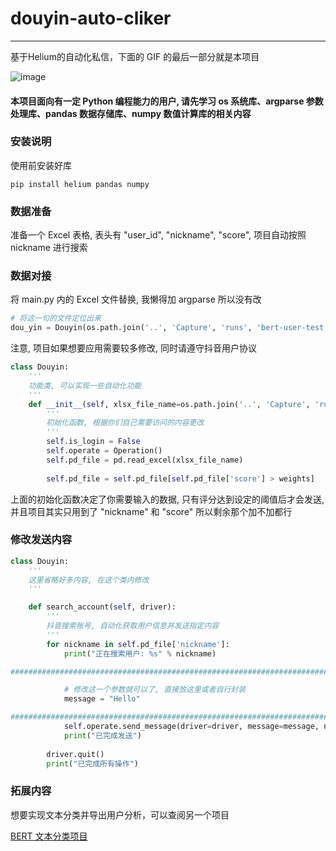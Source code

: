 # douyin-auto-cliker
---
基于Helium的自动化私信，下面的 GIF 的最后一部分就是本项目

![image](./static/douyin_spider_v1_0.gif)

#### 本项目面向有一定 Python 编程能力的用户, 请先学习 os 系统库、argparse 参数处理库、pandas 数据存储库、numpy 数值计算库的相关内容

### 安装说明

使用前安装好库

```
pip install helium pandas numpy
```

### 数据准备

准备一个 Excel 表格, 表头有 "user_id", "nickname", "score", 项目自动按照 nickname 进行搜索

### 数据对接

将 main.py 内的 Excel 文件替换, 我懒得加 argparse 所以没有改

```python
# 将这一句的文件定位出来
dou_yin = Douyin(os.path.join('..', 'Capture', 'runs', 'bert-user-test.xlsx'))
```

注意, 项目如果想要应用需要较多修改, 同时请遵守抖音用户协议

```python
class Douyin:
    '''
    功能类, 可以实现一些自动化功能
    '''
    def __init__(self, xlsx_file_name=os.path.join('..', 'Capture', 'runs', 'bert-user-score.xlsx'), weights=0.3):
        '''
        初始化函数, 根据你们自己需要访问的内容更改
        '''
        self.is_login = False
        self.operate = Operation()
        self.pd_file = pd.read_excel(xlsx_file_name)
        
        self.pd_file = self.pd_file[self.pd_file['score'] > weights]
```

上面的初始化函数决定了你需要输入的数据, 只有评分达到设定的阈值后才会发送, 并且项目其实只用到了 "nickname" 和 "score" 所以剩余那个加不加都行

### 修改发送内容

```python
class Douyin:
    '''
    这里省略好多内容, 在这个类内修改
    '''

    def search_account(self, driver):
        '''
        抖音搜索账号, 自动化获取用户信息并发送指定内容
        '''
        for nickname in self.pd_file['nickname']:
            print("正在搜索用户: %s" % nickname)

#################################################################################

            # 修改这一个参数就可以了, 直接放这里或者自行封装
            message = "Hello"

#################################################################################
            self.operate.send_message(driver=driver, message=message, nickname=nickname)
            print("已完成发送")
            
        driver.quit()
        print("已完成所有操作")
```

### 拓展内容

想要实现文本分类并导出用户分析，可以查阅另一个项目

[BERT 文本分类项目](https://github.com/hhhhc-da/bilibili-spider)
